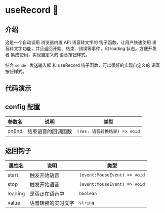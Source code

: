# useRecord 🌴

## 介绍

这是一个自动调用 浏览器内置 API 语音转文字的 钩子函数，让用户快速使用 语音转文字功能，并且返回开始、结束、错误等事件，和 loading 状态。方便开发者 集成使用，实现自定义的 语音按钮样式。

结合 `sender` 发送输入框 和 useRecord 钩子函数，可以很好的实现自定义的 语音按钮样式。

## 代码演示

<demo src="./demos/use.vue"></demo>

## config 配置

| 参数名  | 说明                 | 类型                         |
| ----- | -------------------- | ---------------------------- |
| onEnd | 结束语音的回调函数 | `(res: 语音转换结果) => void` |

## 返回钩子

| 属性名  | 说明                 | 类型                         |
| ----- | -------------------- | ---------------------------- |
| start | 触发开始语音 | `(event:MouseEvent) => void` |
| stop | 触发开始语音 | `(event:MouseEvent) => void` |
| loading | 是否正在语音中 | `boolean` |
| value | 语音转换的实时文字 | `string` |
